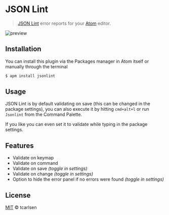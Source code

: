 # JSON Lint

> [JSON Lint](https://github.com/zaach/jsonlint) error reports for your [Atom](http://atom.io) editor.

![preview](https://raw.github.com/tcarlsen/atom-jsonlint/master/preview.jpg)

## Installation

You can install this plugin via the Packages manager in Atom itself or manually through the terminal

```bash
$ apm install jsonlint
```

## Usage

JSON Lint is by default validating on save (this can be changed in the package settings), you can also execute it by hitting `cmd+alt+l` or run `Jsonlint` from the Command Palette.

If you like you can even set it to validate while typing in the package settings.

## Features

 * Validate on keymap
 * Validate on command
 * Validate on save *(toggle in settings)*
 * Validate on change *(toggle in settings)*
 * Option to hide the error panel if no errors were found *(toggle in settings)*

## License

[MIT](http://opensource.org/licenses/MIT) © tcarlsen

